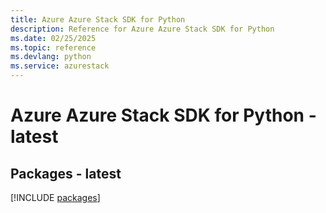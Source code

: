 ```yaml
---
title: Azure Azure Stack SDK for Python
description: Reference for Azure Azure Stack SDK for Python
ms.date: 02/25/2025
ms.topic: reference
ms.devlang: python
ms.service: azurestack
---
```

# Azure Azure Stack SDK for Python - latest
## Packages - latest
[!INCLUDE [packages](azure-stack-index.md)]